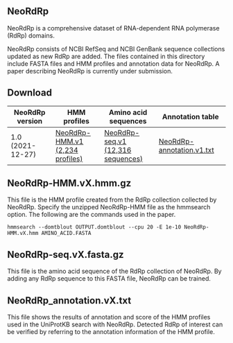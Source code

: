 ## NeoRdRp

NeoRdRp is a comprehensive dataset of RNA-dependent RNA polymerase (RdRp) domains.

NeoRdRp consists of NCBI RefSeq and NCBI GenBank sequence collections updated as new RdRp are added. The files contained in this directory include FASTA files and HMM profiles and annotation data for NeoRdRp. A paper describing NeoRdRp is currently under submission.

## Download
| NeoRdRp version | HMM profiles     | Amino acid sequences | Annotation table         |
|-----------------|------------------|----------------------|--------------------------|
| 1.0 <br> (2021-12-27) | [NeoRdRp-HMM.v1 <br> (2,234 profiles)](https://github.com/shoichisakaguchi/NeoRdRp/blob/main/NeoRdRp-HMM.v1.hmm.gz)  | [NeoRdRp-seq.v1  <br> (12,316 sequences)](https://github.com/shoichisakaguchi/NeoRdRp/blob/main/NeoRdRp-seq.v1.fasta.gz) | [NeoRdRp-annotation.v1.txt](https://github.com/shoichisakaguchi/NeoRdRp/blob/main/NeoRdRp_annotation.v1.txt) |

## NeoRdRp-HMM.vX.hmm.gz
This file is the HMM profile created from the RdRp collection collected by NeoRdRp. Specify the unzipped NeoRdRp-HMM file as the hmmsearch option. The following are the commands used in the paper.

```hmmsearch --domtblout OUTPUT.domtblout --cpu 20 -E 1e-10 NeoRdRp-HMM.vX.hmm AMINO_ACID.FASTA```

## NeoRdRp-seq.vX.fasta.gz
This file is the amino acid sequence of the RdRp collection of NeoRdRp. By adding any RdRp sequence to this FASTA file, NeoRdRp can be trained.

## NeoRdRp_annotation.vX.txt
This file shows the results of annotation and score of the HMM profiles used in the UniProtKB search with NeoRdRp. Detected RdRp of interest can be verified by referring to the annotation information of the HMM profile.
